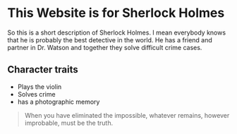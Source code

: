 # This Website is for Sherlock Holmes
So this is a short description of Sherlock Holmes.
I mean everybody knows that he is probably the best detective in the world.
He has a friend and partner in Dr. Watson and together they solve difficult crime cases.
## Character traits
* Plays the violin
* Solves crime
* has a photographic memory
> When you have eliminated the impossible, whatever remains, however improbable, must be the truth.
